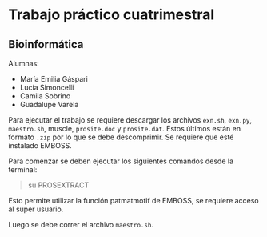# Trabajo práctico cuatrimestral 
## Bioinformática 

Alumnas:
- María Emilia Gáspari
- Lucía Simoncelli
- Camila Sobrino
- Guadalupe Varela

Para ejecutar el trabajo se requiere descargar los archivos `exn.sh`, `exn.py`, `maestro.sh`, muscle, `prosite.doc` y `prosite.dat`. Estos últimos están en formato `.zip` por lo que se debe descomprimir. Se requiere que esté instalado EMBOSS.

Para comenzar se deben ejecutar los siguientes comandos desde la terminal:

>su
>PROSEXTRACT

Esto permite utilizar la función patmatmotif de EMBOSS, se requiere acceso al super usuario.

Luego se debe correr el archivo `maestro.sh`.
